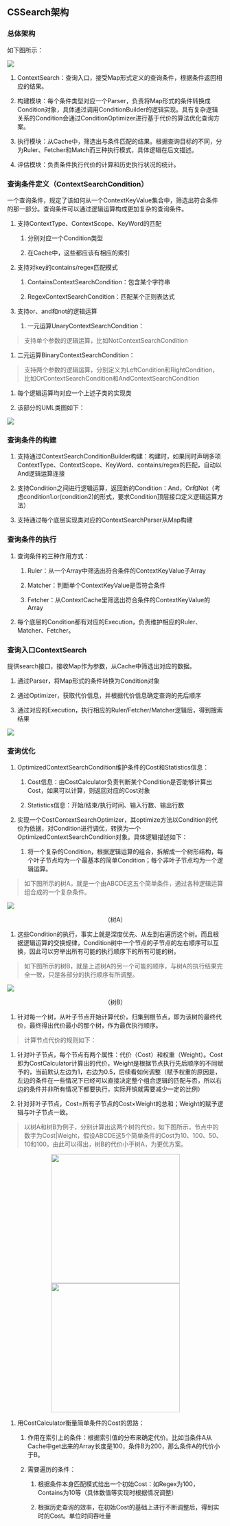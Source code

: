 ## **CSSearch架构**
### **总体架构**

如下图所示：

![](../../../Images/Architecture/Public_Enhancement_Service/ContextService/linkis-contextservice-search-01.png)

1.  ContextSearch：查询入口，接受Map形式定义的查询条件，根据条件返回相应的结果。

2.  构建模块：每个条件类型对应一个Parser，负责将Map形式的条件转换成Condition对象，具体通过调用ConditionBuilder的逻辑实现。具有复杂逻辑关系的Condition会通过ConditionOptimizer进行基于代价的算法优化查询方案。

3.  执行模块：从Cache中，筛选出与条件匹配的结果。根据查询目标的不同，分为Ruler、Fetcher和Match而三种执行模式，具体逻辑在后文描述。

4.  评估模块：负责条件执行代价的计算和历史执行状况的统计。

### **查询条件定义（ContextSearchCondition）**

一个查询条件，规定了该如何从一个ContextKeyValue集合中，筛选出符合条件的那一部分。查询条件可以通过逻辑运算构成更加复杂的查询条件。

1.  支持ContextType、ContextScope、KeyWord的匹配

    1.  分别对应一个Condition类型

    2.  在Cache中，这些都应该有相应的索引

2.  支持对key的contains/regex匹配模式

    1.  ContainsContextSearchCondition：包含某个字符串

    2.  RegexContextSearchCondition：匹配某个正则表达式

3.  支持or、and和not的逻辑运算

    1.  一元运算UnaryContextSearchCondition：

>   支持单个参数的逻辑运算，比如NotContextSearchCondition

1.  二元运算BinaryContextSearchCondition：

>   支持两个参数的逻辑运算，分别定义为LeftCondition和RightCondition，比如OrContextSearchCondition和AndContextSearchCondition

1.  每个逻辑运算均对应一个上述子类的实现类

2.  该部分的UML类图如下：

![](../../../Images/Architecture/Public_Enhancement_Service/ContextService/linkis-contextservice-search-02.png)

### **查询条件的构建**

1.  支持通过ContextSearchConditionBuilder构建：构建时，如果同时声明多项ContextType、ContextScope、KeyWord、contains/regex的匹配，自动以And逻辑运算连接

2.  支持Condition之间进行逻辑运算，返回新的Condition：And，Or和Not（考虑condition1.or(condition2)的形式，要求Condition顶层接口定义逻辑运算方法）

3.  支持通过每个底层实现类对应的ContextSearchParser从Map构建

### **查询条件的执行**

1.  查询条件的三种作用方式：

    1.  Ruler：从一个Array中筛选出符合条件的ContextKeyValue子Array

    2.  Matcher：判断单个ContextKeyValue是否符合条件

    3.  Fetcher：从ContextCache里筛选出符合条件的ContextKeyValue的Array

2.  每个底层的Condition都有对应的Execution，负责维护相应的Ruler、Matcher、Fetcher。

### **查询入口ContextSearch**

提供search接口，接收Map作为参数，从Cache中筛选出对应的数据。

1.  通过Parser，将Map形式的条件转换为Condition对象

2.  通过Optimizer，获取代价信息，并根据代价信息确定查询的先后顺序

3.  通过对应的Execution，执行相应的Ruler/Fetcher/Matcher逻辑后，得到搜索结果

![](../../../Images/Architecture/Public_Enhancement_Service/ContextService/linkis-contextservice-search-03.png)

### **查询优化**

1.  OptimizedContextSearchCondition维护条件的Cost和Statistics信息：

    1.  Cost信息：由CostCalculator负责判断某个Condition是否能够计算出Cost，如果可以计算，则返回对应的Cost对象

    2.  Statistics信息：开始/结束/执行时间、输入行数、输出行数

2.  实现一个CostContextSearchOptimizer，其optimize方法以Condition的代价为依据，对Condition进行调优，转换为一个OptimizedContextSearchCondition对象。具体逻辑描述如下：

    1.  将一个复杂的Condition，根据逻辑运算的组合，拆解成一个树形结构，每个叶子节点均为一个最基本的简单Condition；每个非叶子节点均为一个逻辑运算。

>   如下图所示的树A，就是一个由ABCDE这五个简单条件，通过各种逻辑运算组合成的一个复杂条件。

![](./../../../Images/Architecture/Public_Enhancement_Service/ContextService/linkis-contextservice-search-04.png)
<center>（树A）</center>

1.  这些Condition的执行，事实上就是深度优先、从左到右遍历这个树。而且根据逻辑运算的交换规律，Condition树中一个节点的子节点的左右顺序可以互换，因此可以穷举出所有可能的执行顺序下的所有可能的树。

>   如下图所示的树B，就是上述树A的另一个可能的顺序，与树A的执行结果完全一致，只是各部分的执行顺序有所调整。

![](./../../../Images/Architecture/Public_Enhancement_Service/ContextService/linkis-contextservice-search-05.png)
<center>（树B）</center>

1.  针对每一个树，从叶子节点开始计算代价，归集到根节点，即为该树的最终代价，最终得出代价最小的那个树，作为最优执行顺序。

>   计算节点代价的规则如下：

1.  针对叶子节点，每个节点有两个属性：代价（Cost）和权重（Weight）。Cost即为CostCalculator计算出的代价，Weight是根据节点执行先后顺序的不同赋予的，当前默认左边为1，右边为0.5，后续看如何调整（赋予权重的原因是，左边的条件在一些情况下已经可以直接决定整个组合逻辑的匹配与否，所以右边的条件并非所有情况下都要执行，实际开销就需要减少一定的比例）

2.  针对非叶子节点，Cost=所有子节点的Cost×Weight的总和；Weight的赋予逻辑与叶子节点一致。

>   以树A和树B为例子，分别计算出这两个树的代价，如下图所示，节点中的数字为Cost\|Weight，假设ABCDE这5个简单条件的Cost为10、100、50、10和100。由此可以得出，树B的代价小于树A，为更优方案。


<center class="half">
    <img src="./../../../Images/Architecture/Public_Enhancement_Service/ContextService/linkis-contextservice-search-06.png" width="300"/> <img src="./../../../Images/Architecture/Public_Enhancement_Service/ContextService/linkis-contextservice-search-07.png" width="300"/>
</center>

1.  用CostCalculator衡量简单条件的Cost的思路：

    1.  作用在索引上的条件：根据索引值的分布来确定代价。比如当条件A从Cache中get出来的Array长度是100，条件B为200，那么条件A的代价小于B。

    2.  需要遍历的条件：

        1.  根据条件本身匹配模式给出一个初始Cost：如Regex为100，Contains为10等（具体数值等实现时根据情况调整）

        2.  根据历史查询的效率，在初始Cost的基础上进行不断调整后，得到实时的Cost。单位时间吞吐量
